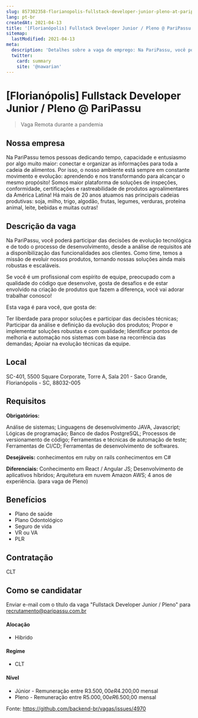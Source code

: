 ```yaml
---
slug: 857302358-florianopolis-fullstack-developer-junior-pleno-at-paripassu
lang: pt-br
createdAt: 2021-04-13
title: '[Florianópolis] Fullstack Developer Junior / Pleno @ PariPassu - Vaga de Emprego'
sitemap:
  lastModified: 2021-04-13
meta:
  description: 'Detalhes sobre a vaga de emprego: Na PariPassu, você poderá participar das decisões de evolução tecnológica e de todo o processo de desenvolvimento, desde a análise de requisitos até a disponibilização das funcionalidades aos clientes. Como time, temos a missão de evoluir nossos produtos, tornando nossas soluções ainda mais robustas e escaláveis. Se você é um profissional com espírito de equipe, preocupado com a qualidade do código que desenvolve, gosta de desafios e de estar envolvido na criação de produtos que fazem a diferença, você vai adorar trabalhar conosco! Esta vaga é para você, que gosta de: Ter liberdade para propor soluções e participar das decisões técnicas; Participar da análise e definição da evolução dos produtos; Propor e implementar soluções robustas e com qualidade; Identificar pontos de melhoria e automação nos sistemas com base na recorrência das demandas; Apoiar na evolução técnicas da equipe.'
  twitter:
    card: summary
    site: '@nawarian'
---
```


# [Florianópolis] Fullstack Developer Junior / Pleno @ PariPassu

<!--
==================================================
Caso a vaga for remoto durante a pandemia informar no texto "Remoto durante o covid"
==================================================
-->
<!-- 
==================================================
POR FAVOR, SÓ POSTE SE A VAGA FOR PARA BACK-END!

Não faça distinção de gênero no título da vaga.

Use: "Back-End Developer" ao invés de 
"Desenvolvedor Back-End" \o/

Exemplo: `[São Paulo] Back-End Developer @ NOME DA EMPRESA`
==================================================
-->
<!--
==================================================
Caso a vaga for remoto durante a pandemia deixar a linha abaixo
==================================================
-->
> Vaga Remota durante a pandemia

## Nossa empresa

Na PariPassu temos pessoas dedicando tempo, capacidade e entusiasmo por algo muito maior: conectar e organizar as informações para toda a cadeia de alimentos. Por isso, o nosso ambiente está sempre em constante movimento e evolução: aprendendo e nos transformando para alcançar o mesmo propósito!
Somos maior plataforma de soluções de inspeções, conformidade, certificações e rastreabilidade de produtos agroalimentares da América Latina! Há mais de 20 anos atuamos nas principais cadeias produtivas: soja, milho, trigo, algodão, frutas, legumes, verduras, proteína animal, leite, bebidas e muitas outras!

## Descrição da vaga

Na PariPassu, você poderá participar das decisões de evolução tecnológica e de todo o processo de desenvolvimento, desde a análise de requisitos até a disponibilização das funcionalidades aos clientes. Como time, temos a missão de evoluir nossos produtos, tornando nossas soluções ainda mais robustas e escaláveis.

Se você é um profissional com espírito de equipe, preocupado com a qualidade do código que desenvolve, gosta de desafios e de estar envolvido na criação de produtos que fazem a diferença, você vai adorar trabalhar conosco!

Esta vaga é para você, que gosta de:

Ter liberdade para propor soluções e participar das decisões técnicas;
Participar da análise e definição da evolução dos produtos;
Propor e implementar soluções robustas e com qualidade;
Identificar pontos de melhoria e automação nos sistemas com base na recorrência das demandas;
Apoiar na evolução técnicas da equipe.

## Local

SC-401, 5500 Square Corporate, Torre A, Sala 201 - Saco Grande, Florianópolis - SC, 88032-005

## Requisitos

**Obrigatórios:**

Análise de sistemas;
Linguagens de desenvolvimento JAVA, Javascript;
Lógicas de programação;
Banco de dados PostgreSQL;
Processos de versionamento de código;
Ferramentas e técnicas de automação de teste;
Ferramentas de CI/CD;
Ferramentas de desenvolvimento de softwares.

**Desejáveis:**
conhecimentos em ruby on rails
conhecimentos em C#

**Diferenciais:**
Conhecimento em React / Angular JS;
Desenvolvimento de aplicativos híbridos;
Arquitetura em nuvem Amazon AWS;
4 anos de experiência. (para vaga de Pleno)

## Benefícios

- Plano de saúde
- Plano Odontológico
- Seguro de vida
- VR ou VA
- PLR

## Contratação

CLT

## Como se candidatar

Enviar e-mail com o título da vaga "Fullstack Developer Junior / Pleno" para recrutamento@paripassu.com.br

#### Alocação
- Hibrido

#### Regime
- CLT

#### Nível
- Júnior - Remuneração entre R$3.500,00 e R$4.200,00 mensal
- Pleno - Remuneração entre R$5.000,00 e R$6.500,00 mensal


Fonte: https://github.com/backend-br/vagas/issues/4970